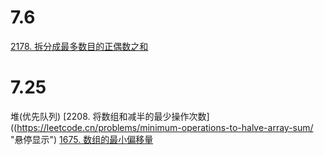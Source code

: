 7.6
======
[2178. 拆分成最多数目的正偶数之和](https://leetcode.cn/problems/maximum-split-of-positive-even-integers/ "悬停显示")

7.25
======
堆(优先队列)
[2208. 将数组和减半的最少操作次数]((https://leetcode.cn/problems/minimum-operations-to-halve-array-sum/ "悬停显示")
[1675. 数组的最小偏移量](https://leetcode.cn/problems/minimize-deviation-in-array/description/ "悬停显示")
